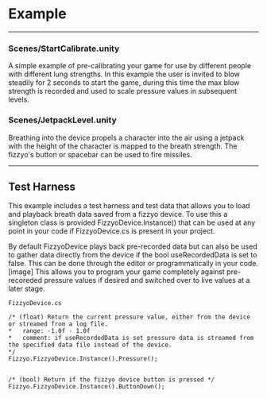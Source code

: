 
# Example
----

### Scenes/StartCalibrate.unity
A simple example of pre-calibrating your game for use by different people with different lung strengths.
In this example the user is invited to blow steadily for 2 seconds to start the game, during this time the max blow strength is recorded and used to scale pressure values in subsequent levels.

### Scenes/JetpackLevel.unity
Breathing into the device propels a character into the air using a jetpack with the height of the character is mapped to the breath strength. The fizzyo's  button or spacebar can be used to fire missiles.


----
## Test Harness
This example includes a test harness and test data that allows you to load and playback breath data saved from a fizzyo device.
To use this a singleton class is provided FizzyoDevice.Instance() that can be used at any point in your code if FizzyoDevice.cs is present in your project.

By default FizzyoDevice plays back pre-recorded data but can also be used to gather data directly from the device if the bool useRecordedData is set to false.
This can be done through the editor or programmatically in your code.
[image]
This allows you to program your game completely against pre-recoreded pressure values if desired and switched over to live values at a later stage.



```
FizzyoDevice.cs

/* (float) Return the current pressure value, either from the device or streamed from a log file.
*   range: -1.0f - 1.0f
*   comment: if useRecordedData is set pressure data is streamed from the specified data file instead of the device.
*/
Fizzyo.FizzyoDevice.Instance().Pressure();


/* (bool) Return if the fizzyo device button is pressed */
Fizzyo.FizzyoDevice.Instance().ButtonDown();

```
